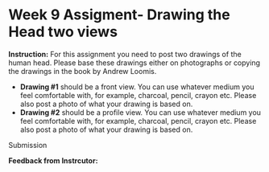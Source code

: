 # Week 9 Assigment- Drawing the Head two views
**Instruction:** For this assignment you need to post two drawings of the human head. Please base these drawings either on photographs or copying the drawings in the book by Andrew Loomis.
* **Drawing #1** should be a front view. You can use whatever medium you feel comfortable with, for example, charcoal, pencil, crayon etc. Please also post a photo of what your drawing is based on.
* **Drawing #2** should be a profile view. You can use whatever medium you feel comfortable with, for example, charcoal, pencil, crayon etc. Please also post a photo of what your drawing is based on.

Submission

**Feedback from Instrcutor:**
